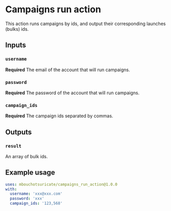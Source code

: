 # Campaigns run action

This action runs campaigns by ids, and output their corresponding launches (bulks) ids.

## Inputs

### `username`

**Required** The email of the account that will run campaigns.

### `password`

**Required** The password of the account that will run campaigns.

### `campaign_ids`

**Required** The campaign ids separated by commas.

## Outputs

### `result`

An array of bulk ids.

## Example usage

```yaml
uses: mbouchotsuricate/campaigns_run_action@1.0.0
with:
  username: 'xxx@xxx.com'
  password: 'xxx'
  campaign_ids: '123,568'
```

